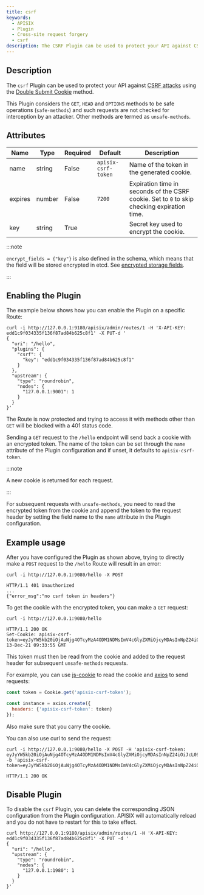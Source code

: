 ```yaml
---
title: csrf
keywords:
  - APISIX
  - Plugin
  - Cross-site request forgery
  - csrf
description: The CSRF Plugin can be used to protect your API against CSRF attacks using the Double Submit Cookie method.
---
```


<!--
#
# Licensed to the Apache Software Foundation (ASF) under one or more
# contributor license agreements.  See the NOTICE file distributed with
# this work for additional information regarding copyright ownership.
# The ASF licenses this file to You under the Apache License, Version 2.0
# (the "License"); you may not use this file except in compliance with
# the License.  You may obtain a copy of the License at
#
#     http://www.apache.org/licenses/LICENSE-2.0
#
# Unless required by applicable law or agreed to in writing, software
# distributed under the License is distributed on an "AS IS" BASIS,
# WITHOUT WARRANTIES OR CONDITIONS OF ANY KIND, either express or implied.
# See the License for the specific language governing permissions and
# limitations under the License.
#
-->

## Description

The `csrf` Plugin can be used to protect your API against [CSRF attacks](https://en.wikipedia.org/wiki/Cross-site_request_forgery) using the [Double Submit Cookie](https://en.wikipedia.org/wiki/Cross-site_request_forgery#Double_Submit_Cookie) method.

This Plugin considers the `GET`, `HEAD` and `OPTIONS` methods to be safe operations (`safe-methods`) and such requests are not checked for interception by an attacker. Other methods are termed as `unsafe-methods`.

## Attributes

| Name    | Type   | Required | Default             | Description                                                                                 |
|---------|--------|----------|---------------------|---------------------------------------------------------------------------------------------|
| name    | string | False    | `apisix-csrf-token` | Name of the token in the generated cookie.                                                  |
| expires | number | False    | `7200`              | Expiration time in seconds of the CSRF cookie. Set to `0` to skip checking expiration time. |
| key     | string | True     |                     | Secret key used to encrypt the cookie.                                                      |

:::note

`encrypt_fields = {"key"}` is also defined in the schema, which means that the field will be stored encrypted in etcd. See [encrypted storage fields](../plugin-develop.md#encrypted-storage-fields).

:::

## Enabling the Plugin

The example below shows how you can enable the Plugin on a specific Route:

```shell
curl -i http://127.0.0.1:9180/apisix/admin/routes/1 -H 'X-API-KEY: edd1c9f034335f136f87ad84b625c8f1' -X PUT-d '
{
  "uri": "/hello",
  "plugins": {
    "csrf": {
      "key": "edd1c9f034335f136f87ad84b625c8f1"
    }
  },
  "upstream": {
    "type": "roundrobin",
    "nodes": {
      "127.0.0.1:9001": 1
    }
  }
}'
```

The Route is now protected and trying to access it with methods other than `GET` will be blocked with a 401 status code.

Sending a `GET` request to the `/hello` endpoint will send back a cookie with an encrypted token. The name of the token can be set through the `name` attribute of the Plugin configuration and if unset, it defaults to `apisix-csrf-token`.

:::note

A new cookie is returned for each request.

:::

For subsequent requests with `unsafe-methods`, you need to read the encrypted token from the cookie and append the token to the request header by setting the field name to the `name` attribute in the Plugin configuration.

## Example usage

After you have configured the Plugin as shown above, trying to directly make a `POST` request to the `/hello` Route will result in an error:

```shell
curl -i http://127.0.0.1:9080/hello -X POST
```

```shell
HTTP/1.1 401 Unauthorized
...
{"error_msg":"no csrf token in headers"}
```

To get the cookie with the encrypted token, you can make a `GET` request:

```shell
curl -i http://127.0.0.1:9080/hello
```

```shell
HTTP/1.1 200 OK
Set-Cookie: apisix-csrf-token=eyJyYW5kb20iOjAuNjg4OTcyMzA4ODM1NDMsImV4cGlyZXMiOjcyMDAsInNpZ24iOiJcL09uZEF4WUZDZGYwSnBiNDlKREtnbzVoYkJjbzhkS0JRZXVDQm44MG9ldz0ifQ==;path=/;Expires=Mon, 13-Dec-21 09:33:55 GMT
```

This token must then be read from the cookie and added to the request header for subsequent `unsafe-methods` requests.

For example, you can use [js-cookie](https://github.com/js-cookie/js-cookie) to read the cookie and [axios](https://github.com/axios/axios) to send requests:

```js
const token = Cookie.get('apisix-csrf-token');

const instance = axios.create({
  headers: {'apisix-csrf-token': token}
});
```

Also make sure that you carry the cookie.

You can also use curl to send the request:

```shell
curl -i http://127.0.0.1:9080/hello -X POST -H 'apisix-csrf-token: eyJyYW5kb20iOjAuNjg4OTcyMzA4ODM1NDMsImV4cGlyZXMiOjcyMDAsInNpZ24iOiJcL09uZEF4WUZDZGYwSnBiNDlKREtnbzVoYkJjbzhkS0JRZXVDQm44MG9ldz0ifQ==' -b 'apisix-csrf-token=eyJyYW5kb20iOjAuNjg4OTcyMzA4ODM1NDMsImV4cGlyZXMiOjcyMDAsInNpZ24iOiJcL09uZEF4WUZDZGYwSnBiNDlKREtnbzVoYkJjbzhkS0JRZXVDQm44MG9ldz0ifQ=='
```

```shell
HTTP/1.1 200 OK
```

## Disable Plugin

To disable the `csrf` Plugin, you can delete the corresponding JSON configuration from the Plugin configuration. APISIX will automatically reload and you do not have to restart for this to take effect.

```shell
curl http://127.0.0.1:9180/apisix/admin/routes/1 -H 'X-API-KEY: edd1c9f034335f136f87ad84b625c8f1' -X PUT -d '
{
  "uri": "/hello",
  "upstream": {
    "type": "roundrobin",
    "nodes": {
      "127.0.0.1:1980": 1
    }
  }
}'
```
